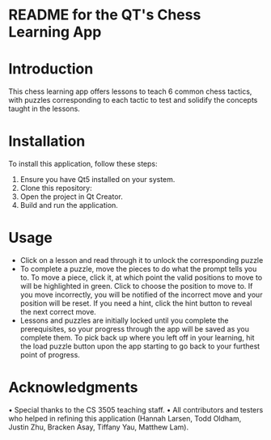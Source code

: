 # README for the QT's Chess Learning App
# Introduction
This chess learning app offers lessons to teach 6 common chess tactics, with puzzles corresponding to each tactic to test and solidify the concepts taught in the lessons.

# Installation
To install this application, follow these steps:
1.	Ensure you have Qt5 installed on your system.
2.	Clone this repository: 
3.	Open the project in Qt Creator.
4.	Build and run the application.

# Usage
-	Click on a lesson and read through it to unlock the corresponding puzzle
- To complete a puzzle, move the pieces to do what the prompt tells you to. To move a piece, click it, at which point the valid positions to move to will be highlighted in green.
  Click to choose the position to move to. If you move incorrectly, you will be notified of the incorrect move and your position will be reset. If you need a hint, click the hint
  button to reveal the next correct move.
- Lessons and puzzles are initially locked until you complete the prerequisites, so your progress through the app will be saved as you complete them. To pick back up where you
  left off in your learning, hit the load puzzle button upon the app starting to go back to your furthest point of progress.

# Acknowledgments
•	Special thanks to the CS 3505 teaching staff.
•	All contributors and testers who helped in refining this application (Hannah Larsen, Todd Oldham, Justin Zhu, Bracken Asay, Tiffany Yau, Matthew Lam).
